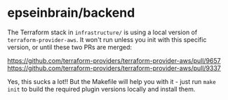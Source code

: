 # epseinbrain/backend

The Terraform stack in `infrastructure/` is using a local version of `terraform-provider-aws`. It won't run unless you init with this specific version, or until these two PRs are merged:

https://github.com/terraform-providers/terraform-provider-aws/pull/9657
https://github.com/terraform-providers/terraform-provider-aws/pull/9337

Yes, this sucks a lot!! But the Makefile will help you with it - just run `make init` to build the required plugin versions locally and install them.
